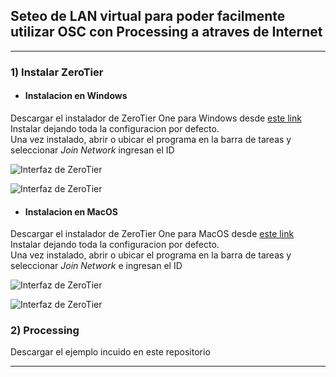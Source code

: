 ## Seteo de LAN virtual para poder facilmente utilizar OSC con Processing a atraves de Internet
----
### 1) Instalar ZeroTier
* #### Instalacion en Windows  
 Descargar el instalador de ZeroTier One para Windows desde [este link](https://download.zerotier.com/dist/ZeroTier%20One.msi)  
 Instalar dejando toda la configuracion por defecto.  
 Una vez instalado, abrir o ubicar el programa en la barra de tareas y seleccionar _Join Network_ ingresan el ID  

![Interfaz de ZeroTier](https://i0.wp.com/support.paperspace.com/hc/article_attachments/115008941027/Screenshot_14.jpg)

![Interfaz de ZeroTier](https://i0.wp.com/support.paperspace.com/hc/article_attachments/115008941047/Screenshot_15.jpg)

* #### Instalacion en MacOS  
 Descargar el instalador de ZeroTier One para MacOS desde [este link](https://download.zerotier.com/dist/ZeroTier%20One.pkg)  
 Instalar dejando toda la configuracion por defecto.  
 Una vez instalado, abrir o ubicar el programa en la barra de tareas y seleccionar _Join Network_ e ingresan el ID  
 
 ![Interfaz de ZeroTier](https://www.stratospherix.com/img/guides/vpn/vpnsetup_08.png)
 
 ![Interfaz de ZeroTier](https://www.stratospherix.com/img/guides/vpn/vpnsetup_07.png)
 
 ### 2) Processing
 Descargar el ejemplo incuido en este repositorio
 
 ----
